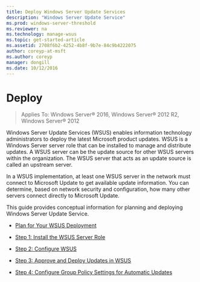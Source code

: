 ```yaml
---
title: Deploy Windows Server Update Services
description: "Windows Server Update Service"
ms.prod: windows-server-threshold
ms.reviewer: na
ms.technology: manage-wsus
ms.topic: get-started-article
ms.assetid: 2708f6b2-4252-4b8f-9b7e-84c9b4222075
author: coreyp-at-msft
ms.author: coreyp
manager: dongill
ms.date: 10/12/2016
---
```


# Deploy

>Applies To: Windows Server&reg; 2016, Windows Server&reg; 2012 R2, Windows Server&reg; 2012

Windows Server Update Services (WSUS) enables information technology administrators to deploy the latest Microsoft product updates. WSUS is a Windows Server server role that can be installed to manage and distribute updates. A WSUS server can be the update source for other WSUS servers within the organization. The WSUS server that acts as an update source is called an upstream server.  

In a WSUS implementation, at least one WSUS server in the network must connect to Microsoft Update to get available update information. You can determine, based on network security and configuration, how many other servers connect directly to Microsoft Update.  

This guide provides conceptual information for planning and deploying Windows Server Update Service.  

-   [Plan for Your WSUS Deployment](../plan/Plan-Your-WSUS-Deployment.md)  

-   [Step 1: Install the WSUS Server Role](1--Install-the-WSUS-Server-Role.md)  

-   [Step 2: Configure WSUS](2--Configure-WSUS.md)  

-   [Step 3: Approve and Deploy Updates in WSUS](3--Approve-and-Deploy-Updates-in-WSUS.md)  

-   [Step 4: Configure Group Policy Settings for Automatic Updates](4--Configure-Group-Policy-Settings-for-Automatic-Updates.md)  
